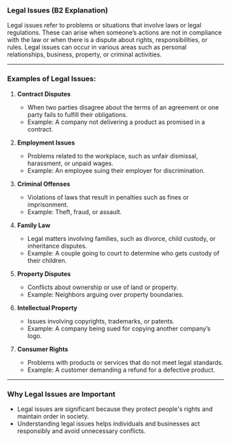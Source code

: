 ### **Legal Issues (B2 Explanation)**

Legal issues refer to problems or situations that involve laws or legal regulations. These can arise when someone’s actions are not in compliance with the law or when there is a dispute about rights, responsibilities, or rules. Legal issues can occur in various areas such as personal relationships, business, property, or criminal activities.

---

### **Examples of Legal Issues**:

1. **Contract Disputes**  
   - When two parties disagree about the terms of an agreement or one party fails to fulfill their obligations.  
   - Example: A company not delivering a product as promised in a contract.

2. **Employment Issues**  
   - Problems related to the workplace, such as unfair dismissal, harassment, or unpaid wages.  
   - Example: An employee suing their employer for discrimination.

3. **Criminal Offenses**  
   - Violations of laws that result in penalties such as fines or imprisonment.  
   - Example: Theft, fraud, or assault.

4. **Family Law**  
   - Legal matters involving families, such as divorce, child custody, or inheritance disputes.  
   - Example: A couple going to court to determine who gets custody of their children.

5. **Property Disputes**  
   - Conflicts about ownership or use of land or property.  
   - Example: Neighbors arguing over property boundaries.

6. **Intellectual Property**  
   - Issues involving copyrights, trademarks, or patents.  
   - Example: A company being sued for copying another company’s logo.

7. **Consumer Rights**  
   - Problems with products or services that do not meet legal standards.  
   - Example: A customer demanding a refund for a defective product.

---

### **Why Legal Issues are Important**  
- Legal issues are significant because they protect people's rights and maintain order in society.  
- Understanding legal issues helps individuals and businesses act responsibly and avoid unnecessary conflicts.
